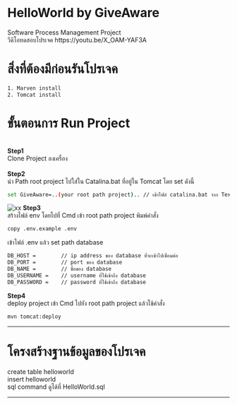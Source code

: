 ```bash

```
<h1>HelloWorld by GiveAware</h1> 
 Software Process Management Project<br/>
 วีดิโอทดสอบโปรเจค  https://youtu.be/X_OAM-YAF3A


<h1>สิ่งที่ต้องมีก่อนรันโปรเจค</h1>

```bash
1. Marven install
2. Tomcat install
```
<h1>ขั้นตอนการ Run Project</h1>

<br>**Step1**<br/>
Clone Project ลงเครื่อง<br/></br>
**Step2**<br/>
นำ Path root project ไปใส่ใน Catalina.bat ที่อยู่ใน Tomcat โดย set ดังนี้<br/>

```bash
set GiveAware=..(your root path project).. // เข้าไฟล์ catalina.bat จาก Text editor (run admin)
```   
![xx](https://user-images.githubusercontent.com/18551344/36192570-b6395094-1194-11e8-8759-9f8531812988.jpg)
**Step3**</br>
สร้างไฟล์ env โดยไปที่ Cmd เข้า root path project พิมพ์คำสั่ง
```bash
copy .env.example .env
```
เข้าไฟล์ .env แล้ว set path database
```bash
DB_HOST =        // ip address ของ database ที่จะเข้าไปเชื่อมต่อ
DB_PORT =        // port ของ database
DB_NAME =        // ชื่อของ database
DB_USERNAME =    // username ที่ใช้เข้าถึง database
DB_PASSWORD =    // password ที่ใช้เข้าถึง database
```
**Step4**</br>
deploy project
เข้า Cmd ไปยัง root path project แล้วใช้คำสั่ง
```bash
mvn tomcat:deploy
```

            
***

<h1>โครงสร้างฐานข้อมูลของโปรเจค</h1>

create table helloworld</br>
insert helloworld</br>
sql command ดูได้ที่ HelloWorld.sql



***





            
